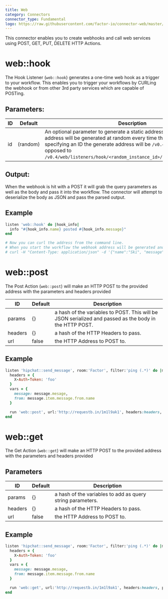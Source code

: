 ```yaml
---
title: Web
category: Connectors
connector_type: Fundamental
logo: https://raw.githubusercontent.com/factor-io/connector-web/master/logo.png
---
```

This connector enables you to create webhooks and call web services using POST, GET, PUT, DELETE HTTP Actions.

# web::hook
The Hook Listener (`web::hook`) generates a one-time web hook as a trigger to your workflow. This enables you to trigger your workflows by CURLing the webhook or from other 3rd party services which are capable of POSTing.

## Parameters:

ID | Default | Description
--- | ------- | -----------
id | (random) | An optional parameter to generate a static address. By default the hook address will be generated at random every time this is restarted. By specifying an ID the generate address will be `/v0.4/hooks/<hook_id>` as opposed to `/v0.4/web/listeners/hook/<random_instance_id>/hooks/<random_hook_id>`.

## Output:
When the webhook is hit with a POST it will grab the query parameters as well as the body and pass it into the workflow. The connector will attempt to deserialize the body as JSON and pass the parsed output. 

## Example
```ruby
listen 'web::hook' do |hook_info|
  info "#{hook_info.name} posted #{hook_info.message}"
end

# Now you can curl the address from the command line.
# When you start the workflow the webhook address will be generated and displayed in the output.
# curl -H "Content-Type: application/json" -d '{"name":"Ski", "message":"hello"}' https://...
```


# web::post
The Post Action (`web::post`) will make an HTTP POST to the provided address with the parameters and headers provided

ID | Default | Description
--- | ------- | -----------
params | {} | a hash of the variables to POST. This will be JSON serialized and passed as the body in the HTTP POST.
headers | {} | a hash of the HTTP Headers to pass.
url | false | the HTTP Address to POST to.


## Example
```ruby
listen 'hipchat::send_message', room:'Factor', filter:'ping (.*)' do |message|
  headers = {
    X-Auth-Token: 'foo'
  }
  vars = {
    message: message.mesage,
    from: message.item.message.from.name
  }

  run 'web::post', url:'http://requestb.in/1m1l9ak1', headers:headers, params:vars
end
```

# web::get
The Get Action (`web::get`) will make an HTTP POST to the provided address with the parameters and headers provided

## Parameters

ID | Default | Description
--- | ------- | -----------
params | {} | a hash of the variables to add as query string parameters.
headers | {} | a hash of the HTTP Headers to pass.
url | false | the HTTP Address to POST to.


## Example
```ruby
listen 'hipchat::send_message', room:'Factor', filter:'ping (.*)' do |message|
  headers = {
    X-Auth-Token: 'foo'
  }
  vars = {
    message: message.mesage,
    from: message.item.message.from.name
  }

  run 'web::get', url:'http://requestb.in/1m1l9ak1', headers:headers, params:vars
end
```
